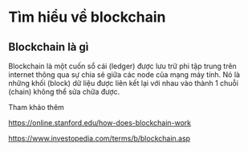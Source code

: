 # Tìm hiểu về blockchain

## Blockchain là gì

Blockchain là một cuốn sổ cái (ledger) được lưu trữ phi tập trung trên internet thông qua sự chia sẻ giữa các node của mạng máy tính. Nó là những khối (block) dữ liệu được liên kết lại với nhau vào thành 1 chuỗi (chain) không thể sửa chữa được.


Tham khảo thêm

https://online.stanford.edu/how-does-blockchain-work


https://www.investopedia.com/terms/b/blockchain.asp
